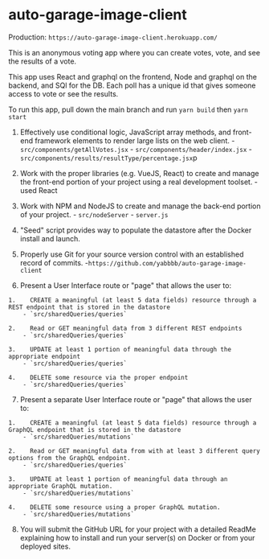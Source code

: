 # auto-garage-image-client

Production: `https://auto-garage-image-client.herokuapp.com/`

This is an anonymous voting app where you can create votes, vote, and see the results of a vote. 

This app uses React and graphql on the frontend, Node and graphql on the backend, and SQl for the DB. Each poll has a unique id that gives someone access to vote or see the results. 

To run this app, pull down the main branch and run `yarn build` then `yarn start`


1.    Effectively use conditional logic, JavaScript array methods, and front-end framework elements to render large lists on the web client.
    - `src/components/getAllVotes.jsx`
    - `src/components/header/index.jsx`
    - `src/components/results/resultType/percentage.jsx`p

2.    Work with the proper libraries (e.g. VueJS, React) to create and manage the front-end portion of your project using a real development toolset.
    - used React

3.    Work with NPM and NodeJS to create and manage the back-end portion of your project.
    - `src/nodeServer`
    - `server.js`

4.    "Seed" script provides way to populate the datastore after the Docker install and launch.

5.    Properly use Git for your source version control with an established record of commits.
    -`https://github.com/yabbbb/auto-garage-image-client`

6.    Present a User Interface route or "page" that allows the user to: 

    1.    CREATE a meaningful (at least 5 data fields) resource through a REST endpoint that is stored in the datastore
        - `src/sharedQueries/queries`

    2.    Read or GET meaningful data from 3 different REST endpoints
        - `src/sharedQueries/queries`

    3.    UPDATE at least 1 portion of meaningful data through the appropriate endpoint
        - `src/sharedQueries/queries`

    4.    DELETE some resource via the proper endpoint
        - `src/sharedQueries/queries`

7.    Present a separate User Interface route or "page" that allows the user to:

    1.    CREATE a meaningful (at least 5 data fields) resource through a GraphQL endpoint that is stored in the datastore
        - `src/sharedQueries/mutations`

    2.    Read or GET meaningful data from with at least 3 different query options from the GraphQL endpoint.
        - `src/sharedQueries/queries`

    3.    UPDATE at least 1 portion of meaningful data through an appropriate GraphQL mutation.
        - `src/sharedQueries/mutations`

    4.    DELETE some resource using a proper GraphQL mutation.
        - `src/sharedQueries/mutations`

8.    You will submit the GitHub URL for your project with a detailed ReadMe explaining how to install and run your server(s) on Docker or from your deployed sites.